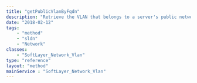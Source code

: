```yaml
---
title: "getPublicVlanByFqdn"
description: "Retrieve the VLAN that belongs to a server's public network interface, as described by a server's fully-qualified domain name. A server's ''FQDN'' is it's hostname, followed by a period then it's domain name. "
date: "2018-02-12"
tags:
    - "method"
    - "sldn"
    - "Network"
classes:
    - "SoftLayer_Network_Vlan"
type: "reference"
layout: "method"
mainService : "SoftLayer_Network_Vlan"
---
```

